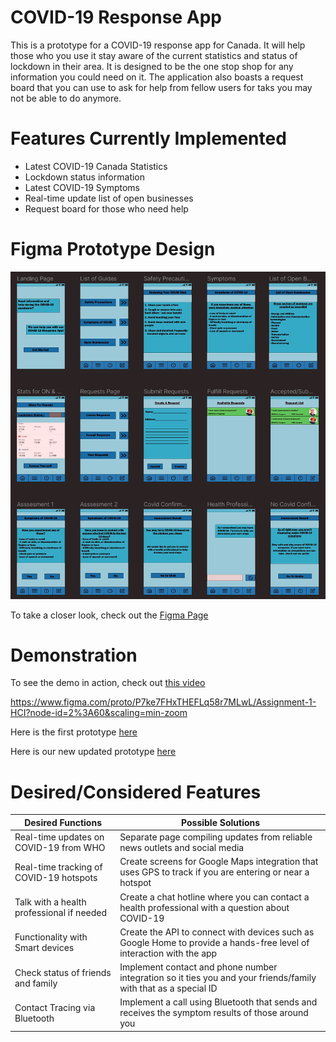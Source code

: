 # COVID-19 Response App
This is a prototype for a COVID-19 response app for Canada. It will help those who you use it stay aware of the current statistics and status of lockdown in their area. It is designed to be the one stop shop for any information you could need on it. The application also boasts a request board that you can use to ask for help from fellow users for taks you may not be able to do anymore.

# Features Currently Implemented 
- Latest COVID-19 Canada Statistics
- Lockdown status information
- Latest COVID-19 Symptoms
- Real-time update list of open businesses
- Request board for those who need help

# Figma Prototype Design
![alt text](https://github.com/SadSoulStealer/COVID-19-Response-App/blob/main/UpdatedCovidResponseAppUI.png?raw=true)

To take a closer look, check out the [Figma Page](https://www.figma.com/file/v4TEJp4eGkUwCxQLyW4vwa/Assignment-3-HCI?node-id=0%3A1)

# Demonstration
To see the demo in action, check out [this video](https://youtu.be/XrZGz14gUds)

https://www.figma.com/proto/P7ke7FHxTHEFLq58r7MLwL/Assignment-1-HCI?node-id=2%3A60&scaling=min-zoom

Here is the first prototype [here](https://www.figma.com/proto/P7ke7FHxTHEFLq58r7MLwL/Assignment-1-HCI?node-id=2%3A60&scaling=min-zoom)

Here is our new updated prototype [here](https://www.figma.com/proto/v4TEJp4eGkUwCxQLyW4vwa/Assignment-3-HCI?node-id=2%3A60&viewport=718%2C-201%2C0.5&scaling=min-zoom&page-id=0%3A1)

# Desired/Considered Features
| Desired Functions | Possible Solutions |
| ------------- | ------------- |
| Real-time updates on COVID-19 from WHO   | Separate page compiling updates from reliable news outlets and social media  |
| Real-time tracking of COVID-19 hotspots | Create screens for Google Maps integration that uses GPS to track if you are entering or near a hotspot  |
| Talk with a health professional if needed  | Create a chat hotline where you can contact a health professional with a question about COVID-19  |
| Functionality with Smart devices  | Create the API to connect with devices such as Google Home to provide a hands-free level of interaction with the app  |
| Check status of friends and family | Implement contact and phone number integration so it ties you and your friends/family with that as a special ID |
| Contact Tracing via Bluetooth  | Implement a call using Bluetooth that sends and receives the symptom results of those around you  |
